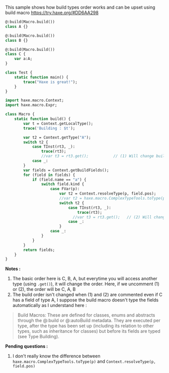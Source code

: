 This sample shows how build types order works and can be upset using build macro https://try.haxe.org/#DD6AA298

```haxe
@:build(Macro.build())
class A {}

@:build(Macro.build())
class B {}

@:build(Macro.build())
class C {
	var a:A;
}

class Test {
	static function main() {
		trace("Haxe is great!");
	}
}
```

```haxe
import haxe.macro.Context;
import haxe.macro.Expr;

class Macro {
	static function build() {
		var t = Context.getLocalType();
		trace('Building : $t');

		var t2 = Context.getType("A");
		switch t2 {
			case TInst(rt3, _):
				trace(rt3);
				//var t3 = rt3.get();           // (1) Will change build order
			case _:
		}
		var fields = Context.getBuildFields();
		for (field in fields) {
			if (field.name == "a") {
				switch field.kind {
					case FVar(p):
						var t2 = Context.resolveType(p, field.pos);
						//var t2 = haxe.macro.ComplexTypeTools.toType(p);
						switch t2 {
							case TInst(rt3, _):
								trace(rt3);
							  //var t3 = rt3.get();   // (2) Will change build order
							case _:
						}
					case _:
				}
			}
		}
		return fields;
	}
}

```
**Notes :**
1. The basic order here is C, B, A, but everytime you will access another type (using `.get()`), it will change the order.
Here, if we uncomment (1) or (2), the order will be C, A, B
2. The build order isn't changed when (1) and (2) are commented even if C has a field of type A, I suppose the build macro doesn't type the fields
automatically as I understand here :
> Build Macros: These are defined for classes, enums and abstracts through the @:build or @:autoBuild metadata. They are executed per type, after the type has been set up (including its relation to other types, such as inheritance for classes) but before its fields are typed (see Type Building).

**Pending questions :**
1. I don't really know the difference between `haxe.macro.ComplexTypeTools.toType(p)` and `Context.resolveType(p, field.pos)`
